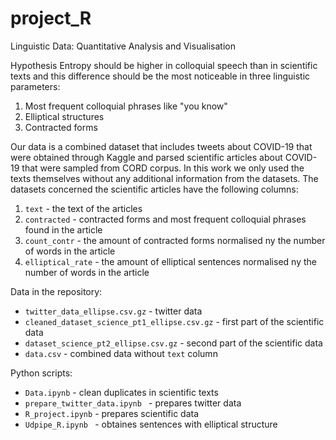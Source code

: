 # project_R
Linguistic Data: Quantitative Analysis and Visualisation

Hypothesis
Entropy should be higher in colloquial speech than in scientific texts and this difference should be the most noticeable in three linguistic parameters:

1) Most frequent colloquial phrases like "you know"
2) Elliptical structures
3) Contracted forms


Our data is a combined dataset that includes tweets about COVID-19 that were obtained through Kaggle and parsed scientific articles about COVID-19 that were sampled from CORD corpus. In this work we only used the texts themselves without any additional information from the datasets. The datasets concerned the scientific articles have the following columns:

1. `text` - the text of the articles
2. `contracted` - contracted forms and most frequent colloquial phrases found in the article
3. `count_contr` - the amount of contracted forms normalised ny the number of words in the article
4. `elliptical_rate` - the amount of elliptical sentences normalised ny the number of words in the article

Data in the repository:
* `twitter_data_ellipse.csv.gz` - twitter data
* `cleaned_dataset_science_pt1_ellipse.csv.gz` - first part of the scientific data
* `dataset_science_pt2_ellipse.csv.gz` - second part of the scientific data
* `data.csv` - combined data without `text` column

Python scripts:
* `Data.ipynb` - clean duplicates in scientific texts
* `prepare_twitter_data.ipynb ` - prepares twitter data
* `R_project.ipynb` - prepares scientific data
* `Udpipe_R.ipynb ` - obtaines sentences with elliptical structure
